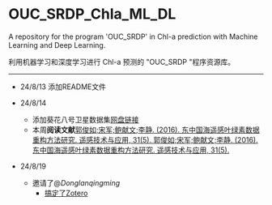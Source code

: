 # OUC_SRDP_Chla_ML_DL



A repository for the program 'OUC_SRDP' in Chl-a prediction with Machine Learning and Deep Learning.

利用机器学习和深度学习进行 Chl-a 预测的 "OUC_SRDP "程序资源库。

---

- 24/8/13 添加README文件

- 24/8/14 
  - 添加葵花八号卫星数据集[网盘链接](https://pan.baidu.com/s/1tmVZnzsheYofgeB9nr6l1A?pwd=DG9S)
  - 本周**阅读文献**[郭俊如;宋军;鲍献文;李静. (2016). 东中国海遥感叶绿素数据重构方法研究. 遥感技术与应用, 31(5).
郭俊如;宋军;鲍献文;李静. (2016). 东中国海遥感叶绿素数据重构方法研究. 遥感技术与应用, 31(5).
](https://www.zotero.org/groups/5612490/srdp_chla/items/AGSL4B29/item-details)

- 24/8/19
  - 邀请了@_Donglanqingming_
      - [搞定了Zotero](www.zotero.org)
